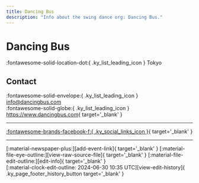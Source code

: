 ```yaml
---
title: Dancing Bus
description: "Info about the swing dance org: Dancing Bus."
---
```


# Dancing Bus

:fontawesome-solid-location-dot:{ .ky_list_leading_icon } Tokyo  


## Contact

:fontawesome-solid-envelope:{ .ky_list_leading_icon } <info@dancingbus.com>  
:fontawesome-solid-globe:{ .ky_list_leading_icon } <https://www.dancingbus.com>{ target='_blank' }  

---

 [:fontawesome-brands-facebook-f:{ .ky_social_links_icon }](https://www.facebook.com/dancingbus){ target='_blank' }

---

<div class="ky_page_footer" markdown>
<div class="ky_page_footer_trailing" markdown="span">
[:material-newspaper-plus:][add-event-link]{ target='_blank' }
[:material-file-eye-outline:][view-raw-source-file]{ target='_blank' }
[:material-file-edit-outline:][edit-info]{ target='_blank' }
</div>
<div class="ky_page_footer_leading" markdown="span">
[:material-clock-edit-outline: 2024-06-30 10:35 UTC][view-edit-history]{ .ky_page_footer_history_button target='_blank' }
</div>
</div>

[add-event-link]: https://github.com/swingdance/events/issues/new?assignees=&labels=add+event&projects=&template=02-add_entity.yml&title=%5Bjp%5D%20%3CName%3E&region=jp&province=Tokyo&city=Tokyo&org_id=dancing-bus "Add Event"
[view-raw-source-file]: https://github.com/swingdance/orgs/blob/main/jp/dancing-bus.json "View Raw Source File"
[edit-info]: https://github.com/swingdance/orgs/issues/new?assignees=&labels=update+org&projects=&template=03-update_entity.yml&title=%5Bjp%5D%20Dancing%20Bus&region=jp&id=dancing-bus&name=Dancing%20Bus "Edit Info"

[view-edit-history]: https://github.com/swingdance/orgs/commits/main/jp/dancing-bus.json "View Edit History"
